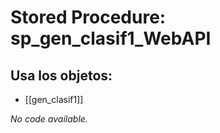 # Stored Procedure: sp_gen_clasif1_WebAPI

## Usa los objetos:
- [[gen_clasif1]]

*No code available.*

